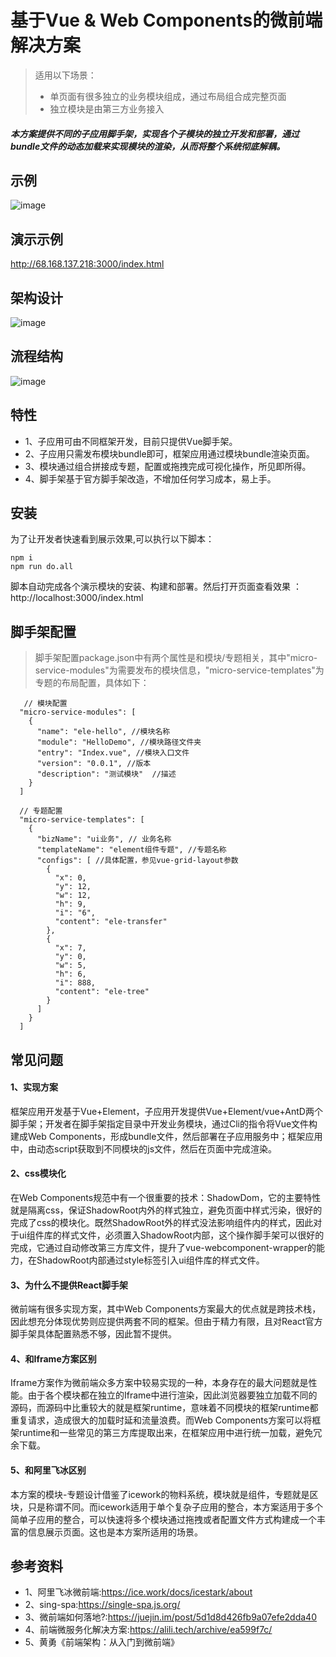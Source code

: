 # 基于Vue & Web Components的微前端解决方案
> 适用以下场景：
> + 单页面有很多独立的业务模块组成，通过布局组合成完整页面
> + 独立模块是由第三方业务接入  

##### 本方案提供不同的子应用脚手架，实现各个子模块的独立开发和部署，通过bundle文件的动态加载来实现模块的渲染，从而将整个系统彻底解耦。

## 示例
![image](http://68.168.137.218:3000/demo/demo.gif)

## 演示示例
http://68.168.137.218:3000/index.html

## 架构设计
![image](http://68.168.137.218:3000/demo/design.png)

## 流程结构
![image](http://68.168.137.218:3000/demo/flu.png)

## 特性
+ 1、子应用可由不同框架开发，目前只提供Vue脚手架。
+ 2、子应用只需发布模块bundle即可，框架应用通过模块bundle渲染页面。
+ 3、模块通过组合拼接成专题，配置或拖拽完成可视化操作，所见即所得。
+ 4、脚手架基于官方脚手架改造，不增加任何学习成本，易上手。

## 安装
为了让开发者快速看到展示效果,可以执行以下脚本：
```
npm i
npm run do.all
```
脚本自动完成各个演示模块的安装、构建和部署。然后打开页面查看效果 ： http://localhost:3000/index.html

## 脚手架配置
> 脚手架配置package.json中有两个属性是和模块/专题相关，其中"micro-service-modules"为需要发布的模块信息，"micro-service-templates"为专题的布局配置，具体如下：
```$xslt
   // 模块配置
  "micro-service-modules": [
    {
      "name": "ele-hello", //模块名称
      "module": "HelloDemo", //模块路径文件夹
      "entry": "Index.vue", //模块入口文件
      "version": "0.0.1", //版本
      "description": "测试模块"  //描述
    }
  ]
```
```$xslt
  // 专题配置
  "micro-service-templates": [
    {
      "bizName": "ui业务", // 业务名称
      "templateName": "element组件专题", //专题名称
      "configs": [ //具体配置，参见vue-grid-layout参数
        {
          "x": 0,
          "y": 12,
          "w": 12,
          "h": 9,
          "i": "6",
          "content": "ele-transfer"
        },
        {
          "x": 7,
          "y": 0,
          "w": 5,
          "h": 6,
          "i": 888,
          "content": "ele-tree"
        }
      ]
    }
  ]
```

## 常见问题

#### 1、实现方案
框架应用开发基于Vue+Element，子应用开发提供Vue+Element/vue+AntD两个脚手架；开发者在脚手架指定目录中开发业务模块，通过Cli的指令将Vue文件构建成Web Components，形成bundle文件，然后部署在子应用服务中；框架应用中，由动态script获取到不同模块的js文件，然后在页面中完成渲染。

#### 2、css模块化
在Web Components规范中有一个很重要的技术：ShadowDom，它的主要特性就是隔离css，保证ShadowRoot内外的样式独立，避免页面中样式污染，很好的完成了css的模块化。既然ShadowRoot外的样式没法影响组件内的样式，因此对于ui组件库的样式文件，必须置入ShadowRoot内部，这个操作脚手架可以很好的完成，它通过自动修改第三方库文件，提升了vue-webcomponent-wrapper的能力，在ShadowRoot内部通过style标签引入ui组件库的样式文件。

#### 3、为什么不提供React脚手架
微前端有很多实现方案，其中Web Components方案最大的优点就是跨技术栈，因此想充分体现优势则应提供两套不同的框架。但由于精力有限，且对React官方脚手架具体配置熟悉不够，因此暂不提供。

#### 4、和Iframe方案区别
Iframe方案作为微前端众多方案中较易实现的一种，本身存在的最大问题就是性能。由于各个模块都在独立的Iframe中进行渲染，因此浏览器要独立加载不同的源码，而源码中比重较大的就是框架runtime，意味着不同模块的框架runtime都重复请求，造成很大的加载时延和流量浪费。而Web Components方案可以将框架runtime和一些常见的第三方库提取出来，在框架应用中进行统一加载，避免冗余下载。

#### 5、和阿里飞冰区别
本方案的模块-专题设计借鉴了icework的物料系统，模块就是组件，专题就是区块，只是称谓不同。而icework适用于单个复杂子应用的整合，本方案适用于多个简单子应用的整合，可以快速将多个模块通过拖拽或者配置文件方式构建成一个丰富的信息展示页面。这也是本方案所适用的场景。
 
## 参考资料
+ 1、阿里飞冰微前端:https://ice.work/docs/icestark/about
+ 2、sing-spa:https://single-spa.js.org/ 
+ 3、微前端如何落地?:https://juejin.im/post/5d1d8d426fb9a07efe2dda40
+ 4、前端微服务化解决方案:https://alili.tech/archive/ea599f7c/
+ 5、黄勇《前端架构：从入门到微前端》